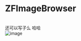 # ZFImageBrowser
<BR/>还可以写子么  哈哈 <BR>
![image](https://github.com/iOS-fei/ZFImageBrowser/blob/master/1540537734066745_1540537861703391.gif)
